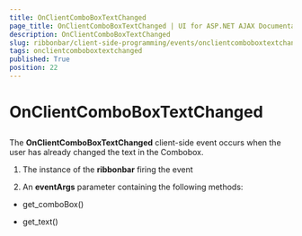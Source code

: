 ```yaml
---
title: OnClientComboBoxTextChanged
page_title: OnClientComboBoxTextChanged | UI for ASP.NET AJAX Documentation
description: OnClientComboBoxTextChanged
slug: ribbonbar/client-side-programming/events/onclientcomboboxtextchanged
tags: onclientcomboboxtextchanged
published: True
position: 22
---
```


# OnClientComboBoxTextChanged



## 

The __OnClientComboBoxTextChanged__ client-side event occurs when the user has already changed the text in the Combobox.

1. The instance of the __ribbonbar__ firing the event

1. An __eventArgs__ parameter containing the following methods:

* get_comboBox()

* get_text()
